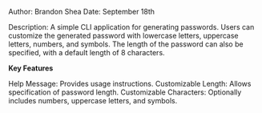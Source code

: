 Author: Brandon Shea
Date: September 18th

Description: A simple CLI application for generating passwords. Users can customize the generated password with lowercase letters, uppercase letters, numbers, and symbols. The length of the password can also be specified, with a default length of 8 characters.

**Key Features**

Help Message: Provides usage instructions.
Customizable Length: Allows specification of password length.
Customizable Characters: Optionally includes numbers, uppercase letters, and symbols.
